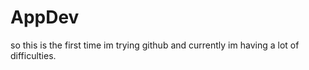 # AppDev
so this is the first time im trying github and currently im having a lot of difficulties. 
